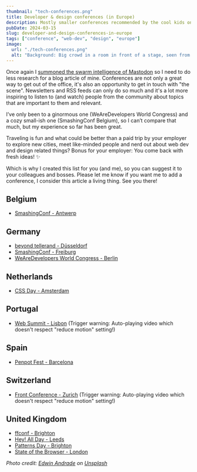 ```yaml
---
thumbnail: "tech-conferences.png"
title: Developer & design conferences (in Europe)
description: Mostly smaller conferences recommended by the cool kids on Mastodon. ❤️ Suggest something and I might add it to the list!
pubDate: 2024-03-15
slug: developer-and-design-conferences-in-europe
tags: ["conference", "web-dev", "design", "europe"]
image:
  url: "./tech-conferences.png"
  alt: "Background: Big crowd in a room in front of a stage, seen from the side. Foreground: Title saying 'Developer & design conferences (in Europe)'"
---
```


Once again I [summoned the swarm intelligence of Mastodon](https://mastodon.online/@stvfrnzl/112076174840502681) so I need to do less research for a blog article of mine. Conferences are not only a great way to get out of the office, it's also an opportunity to get in touch with "the scene". Newsletters and RSS feeds can only do so much and it's a lot more inspiring to listen to (and watch) people from the community about topics that are important to them and relevant.

I’ve only been to a ginormous one (WeAreDevelopers World Congress) and a cozy small-ish one (SmashingConf Belgium), so I can’t compare that much, but my experience so far has been great.

Traveling is fun and what could be better than a paid trip by your employer to explore new cities, meet like-minded people and nerd out about web dev and design related things? Bonus for your employer: You come back with fresh ideas! ✨

Which is why I created this list for you (and me), so you can suggest it to your colleagues and bosses. Please let me know if you want me to add a conference, I consider this article a living thing. See you there!

## Belgium

- [SmashingConf - Antwerp](https://smashingconf.com/antwerp-2024)

## Germany

- [beyond tellerand - Düsseldorf](https://beyondtellerrand.com/)
- [SmashingConf - Freiburg](https://smashingconf.com/freiburg-2024)
- [WeAreDevelopers World Congress - Berlin](https://www.wearedevelopers.com/world-congress)

## Netherlands

- [CSS Day - Amsterdam](https://cssday.nl/2024)

## Portugal

- [Web Summit - Lisbon](https://websummit.com/) (Trigger warning: Auto-playing video which doesn't respect "reduce motion" setting!)

## Spain

- [Penpot Fest - Barcelona](https://penpotfest.org/)

## Switzerland

- [Front Conference - Zurich](https://frontconference.com/) (Trigger warning: Auto-playing video which doesn't respect "reduce motion" setting!)

## United Kingdom

- [ffconf - Brighton](https://ffconf.org/)
- [Hey! All Day - Leeds](https://heypresents.com/)
- [Patterns Day - Brighton](https://patternsday.com/)
- [State of the Browser - London](https://2024.stateofthebrowser.com/)

_Photo credit: [Edwin Andrade](https://unsplash.com/@theunsteady5?utm_content=creditCopyText&utm_medium=referral&utm_source=unsplash) on [Unsplash](https://unsplash.com/photos/people-raising-their-hands-4V1dC_eoCwg?utm_content=creditCopyText&utm_medium=referral&utm_source=unsplash)_
